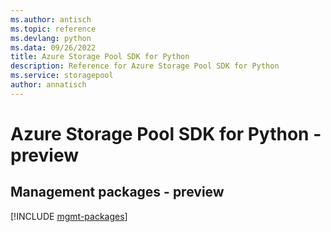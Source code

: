 ```yaml
---
ms.author: antisch
ms.topic: reference
ms.devlang: python
ms.data: 09/26/2022
title: Azure Storage Pool SDK for Python
description: Reference for Azure Storage Pool SDK for Python
ms.service: storagepool
author: annatisch
---
```

# Azure Storage Pool SDK for Python - preview

## Management packages - preview
[!INCLUDE [mgmt-packages](storage-pool-mgmt-index.md)]